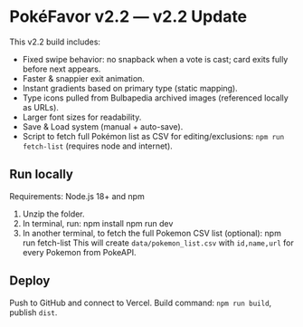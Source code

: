 # PokéFavor v2.2 — v2.2 Update

This v2.2 build includes:
- Fixed swipe behavior: no snapback when a vote is cast; card exits fully before next appears.
- Faster & snappier exit animation.
- Instant gradients based on primary type (static mapping).
- Type icons pulled from Bulbapedia archived images (referenced locally as URLs).
- Larger font sizes for readability.
- Save & Load system (manual + auto-save).
- Script to fetch full Pokémon list as CSV for editing/exclusions: `npm run fetch-list` (requires node and internet).

## Run locally
Requirements: Node.js 18+ and npm
1. Unzip the folder.
2. In terminal, run:
   npm install
   npm run dev
3. In another terminal, to fetch the full Pokemon CSV list (optional):
   npm run fetch-list
   This will create `data/pokemon_list.csv` with `id,name,url` for every Pokemon from PokeAPI.

## Deploy
Push to GitHub and connect to Vercel. Build command: `npm run build`, publish `dist`.
